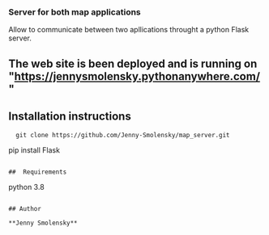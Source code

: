 ### Server for both map applications

Allow to communicate between two apllications throught a python Flask server.

## The web site is been deployed and is running on "https://jennysmolensky.pythonanywhere.com/"

## Installation instructions

```
  git clone https://github.com/Jenny-Smolensky/map_server.git
```
pip install Flask
```

##  Requirements

```
  python 3.8
```

## Author

**Jenny Smolensky** 


